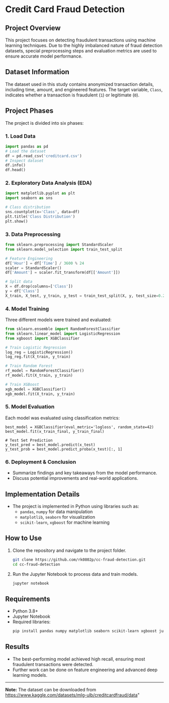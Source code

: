 # Credit Card Fraud Detection

## Project Overview

This project focuses on detecting fraudulent transactions using machine learning techniques. Due to the highly imbalanced nature of fraud detection datasets, special preprocessing steps and evaluation metrics are used to ensure accurate model performance.

## Dataset Information

The dataset used in this study contains anonymized transaction details, including time, amount, and engineered features. The target variable, `Class`, indicates whether a transaction is fraudulent (`1`) or legitimate (`0`).

## Project Phases

The project is divided into six phases:

### 1. Load Data

```python
import pandas as pd
# Load the dataset
df = pd.read_csv('creditcard.csv')
# Inspect dataset
df.info()
df.head()
```

### 2. Exploratory Data Analysis (EDA)

```python
import matplotlib.pyplot as plt
import seaborn as sns

# Class distribution
sns.countplot(x='Class', data=df)
plt.title('Class Distribution')
plt.show()
```

### 3. Data Preprocessing

```python
from sklearn.preprocessing import StandardScaler
from sklearn.model_selection import train_test_split

# Feature Engineering
df['Hour'] = df['Time'] / 3600 % 24
scaler = StandardScaler()
df['Amount'] = scaler.fit_transform(df[['Amount']])

# Split data
X = df.drop(columns=['Class'])
y = df['Class']
X_train, X_test, y_train, y_test = train_test_split(X, y, test_size=0.2, random_state=42)
```

### 4. Model Training

Three different models were trained and evaluated:

```python
from sklearn.ensemble import RandomForestClassifier
from sklearn.linear_model import LogisticRegression
from xgboost import XGBClassifier

# Train Logistic Regression
log_reg = LogisticRegression()
log_reg.fit(X_train, y_train)

# Train Random Forest
rf_model = RandomForestClassifier()
rf_model.fit(X_train, y_train)

# Train XGBoost
xgb_model = XGBClassifier()
xgb_model.fit(X_train, y_train)
```

### 5. Model Evaluation

Each model was evaluated using classification metrics:

```# Select the best performing model (assuming XGBoost here)
best_model = XGBClassifier(eval_metric='logloss', random_state=42)
best_model.fit(x_train_final, y_train_final)

# Test Set Prediction
y_test_pred = best_model.predict(x_test)
y_test_prob = best_model.predict_proba(x_test)[:, 1]
```

### 6. Deployment & Conclusion

- Summarize findings and key takeaways from the model performance.
- Discuss potential improvements and real-world applications.

## Implementation Details

- The project is implemented in Python using libraries such as:
  - `pandas`, `numpy` for data manipulation
  - `matplotlib`, `seaborn` for visualization
  - `scikit-learn`, `xgboost` for machine learning

## How to Use

1. Clone the repository and navigate to the project folder.
   ```sh
   git clone https://github.com/rk0802p/cc-fraud-detection.git
   cd cc-fraud-detection
   ```

2. Run the Jupyter Notebook to process data and train models.
   ```sh
   jupyter notebook
   ```

## Requirements

- Python 3.8+
- Jupyter Notebook
- Required libraries:
  ```sh
  pip install pandas numpy matplotlib seaborn scikit-learn xgboost jupyter
  ```

## Results

- The best-performing model achieved high recall, ensuring most fraudulent transactions were detected.
- Further work can be done on feature engineering and advanced deep learning models.

---

**Note:** The dataset can be downloaded from https://www.kaggle.com/datasets/mlg-ulb/creditcardfraud/data"
